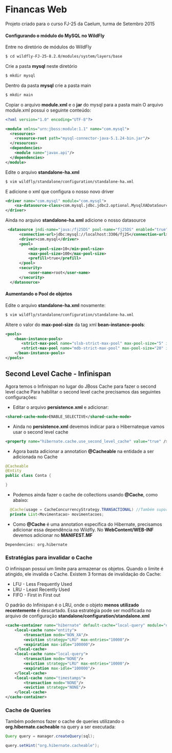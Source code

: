 # Financas Web
Projeto criado para o curso FJ-25 da Caelum, turma de Setembro 2015

#### Configurando o módulo do MySQL no WildFly

Entre no diretório de módulos do WildFly

```bash
$ cd wildfly-FJ-25-8.2.0/modules/system/layers/base
```

Crie a pasta **mysql** neste diretório

```bash
$ mkdir mysql
```

Dentro da pasta **mysql** crie a pasta main

```bash
$ mkdir main
```

Copiar o arquivo **module.xml** e o **jar** do mysql para a pasta main
O arquivo module.xml possui o seguinte conteúdo:

```xml
<?xml version="1.0" encoding="UTF-8"?>

<module xmlns="urn:jboss:module:1.1" name="com.mysql">
  <resources>
    <resource-root path="mysql-connector-java-5.1.24-bin.jar"/>
  </resources>
  <dependencies>
    <module name="javax.api"/>
  </dependencies>
</module>
```

Edite o arquivo **standalone-ha.xml**
```bash
$ vim wildfly/standalone/configuration/standalone-ha.xml
```

E adicione o xml que configura o nosso novo driver

```xml
<driver name="com.mysql" module="com.mysql">
    <xa-datasource-class>com.mysql.jdbc.jdbc2.optional.MysqlXADataSource</xa-datasource-class>
</driver>
```

Ainda no arquivo **standalone-ha.xml** adicione o nosso datasource

```xml
 <datasource jndi-name="java:/fj25DS" pool-name="fj25DS" enabled="true" use-java-context="true">
      <connection-url>jdbc:mysql://localhost:3306/fj25</connection-url>
      <driver>com.mysql</driver>
      <pool>
          <min-pool-size>10</min-pool-size>
          <max-pool-size>100</max-pool-size>
          <prefill>true</prefill>
      </pool>
      <security>
          <user-name>root</user-name>
      </security>
  </datasource>
```

#### Aumentando o Pool de objetos

Edite o arquivo **standalone-ha.xml** novamente:

```bash
$ vim wildfly/standalone/configuration/standalone-ha.xml
```

Altere o valor do **max-pool-size** da tag xml **bean-instance-pools**:

```xml
<pools>
    <bean-instance-pools>
       <strict-max-pool name="slsb-strict-max-pool" max-pool-size="5" instance-acquisition-timeout="5" instance-acquisition-timeout-unit="MINUTES"/>
       <strict-max-pool name="mdb-strict-max-pool" max-pool-size="20" instance-acquisition-timeout="5" instance-acquisition-timeout-unit="MINUTES"/>
    </bean-instance-pools>
</pools>
```


## Second Level Cache - Infinispan

Agora temos o Infinispan no lugar do JBoss Cache para fazer o second level cache
Para habilitar o second level cache precisamos das seguintes configurações:

- Editar o arquivo **persistence.xml** e adicionar:
```xml
<shared-cache-mode>ENABLE_SELECTIVE</shared-cache-mode>
```

- Ainda no **persistence.xml** devemos indicar para o Hibernateque vamos usar o second level cache
```xml
<property name="hibernate.cache.use_second_level_cache" value="true" />
```

- Agora basta adicionar a annotation **@Cacheable** na entidade a ser adicionada no Cache
```java
@Cacheable
@Entity
public class Conta {

}
```

- Podemos ainda fazer o cache de collections usando **@Cache**, como abaixo:
```java
  @Cache(usage = CacheConcurrencyStrategy.TRANSACTIONAL) //Também suporta o READ_ONLY
  private List<Movimentacao> movimentacoes;
```

- Como **@Cache** é uma annotation específica do Hibernate, precisamos adicionar essa dependência no Wildfly. No **WebContent/WEB-INF** devemos adicionar no **MANIFEST.MF**
```
Dependencies: org.hibernate
```

### Estratégias para invalidar o Cache

O infinispan possui um limite para armazenar os objetos. Quando o limite é atingido, ele invalida o Cache. Existem 3 formas de invalidação do Cache:

- LFU - Less Frequently Used
- LRU - Least Recently Used
- FIFO - First in First out

O padrão do Infinispan é o LRU, onde o objeto **menos utilizado recentemente** é descartado.
Essa estratégia pode ser modificada no arquivo de configuração **standalone/configuration/standalone.xml**

```xml
<cache-container name="hibernate" default-cache="local-query" module="org.hibernate">
    <local-cache name="entity">
        <transaction mode="NON_XA"/>
        <eviction strategy="LRU" max-entries="10000"/>
        <expiration max-idle="100000"/>
    </local-cache>
    <local-cache name="local-query">
        <transaction mode="NONE"/>
        <eviction strategy="LRU" max-entries="10000"/>
        <expiration max-idle="100000"/>
    </local-cache>
    <local-cache name="timestamps">
        <transaction mode="NONE"/>
        <eviction strategy="NONE"/>
    </local-cache>
</cache-container>
```

### Cache de Queries

Também podemos fazer o cache de queries utilizando o **org.hibernate.cacheable** na query a ser executada:

```java
Query query = manager.createQuery(sql);

query.setHint("org.hibernate.cacheable");
```

